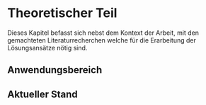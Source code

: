 # Theoretischer Teil

Dieses Kapitel befasst sich nebst dem Kontext der Arbeit, mit den gemachteten Literaturrecherchen welche für die Erarbeitung der Lösungsansätze nötig sind. 

## Anwendungsbereich



## Aktueller Stand
